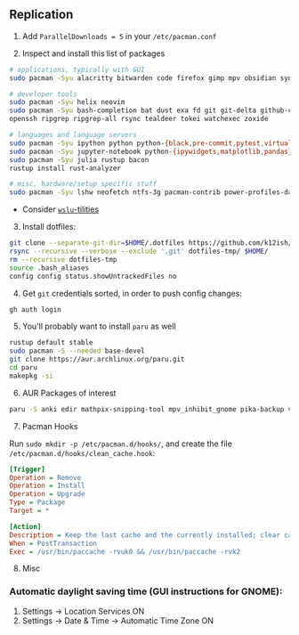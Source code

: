 ## Replication

1. Add `ParallelDownloads = 5` in your `/etc/pacman.conf`   

2. Inspect and install this list of packages

```sh
# applications, typically with GUI
sudo pacman -Syu alacritty bitwarden code firefox gimp mpv obsidian syncthing

# developer tools
sudo pacman -Syu helix neovim
sudo pacman -Syu bash-completion bat dust exa fd git git-delta github-cli just \
openssh ripgrep ripgrep-all rsync tealdeer tokei watchexec zoxide

# languages and language servers
sudo pacman -Syu ipython python python-{black,pre-commit,pytest,virtualenv} pyright
sudo pacman -Syu jupyter-notebook python-{ipywidgets,matplotlib,pandas}
sudo pacman -Syu julia rustup bacon
rustup install rust-analyzer

# misc, hardware/setup specific stuff
sudo pacman -Syu lshw neofetch ntfs-3g pacman-contrib power-profiles-daemon xclip xf86-input-wacom
 ```
- Consider [`wslu`-tilities](https://wslutiliti.es/wslu/install.html)

3. Install dotfiles:

```sh
git clone --separate-git-dir=$HOME/.dotfiles https://github.com/k12ish/dotfiles.git dotfiles-tmp
rsync --recursive --verbose --exclude '.git' dotfiles-tmp/ $HOME/
rm --recursive dotfiles-tmp
source .bash_aliases
config config status.showUntrackedFiles no
```

4. Get `git` credentials sorted, in order to push config changes:

```sh
gh auth login
```

5. You'll probably want to install `paru` as well

```sh
rustup default stable
sudo pacman -S --needed base-devel
git clone https://aur.archlinux.org/paru.git
cd paru
makepkg -si
```

6. AUR Packages of interest

```sh
paru -S anki edir mathpix-snipping-tool mpv_inhibit_gnome pika-backup video-downloader
```

7. Pacman Hooks

Run `sudo mkdir -p /etc/pacman.d/hooks/`, and create the file `/etc/pacman.d/hooks/clean_cache.hook`:

```ini
[Trigger]
Operation = Remove
Operation = Install
Operation = Upgrade
Type = Package
Target = *

[Action]
Description = Keep the last cache and the currently installed; clear cache for unused packages
When = PostTransaction
Exec = /usr/bin/paccache -rvuk0 && /usr/bin/paccache -rvk2
```

8. Misc

### Automatic daylight saving time (GUI instructions for GNOME):

1. Settings -> Location Services ON
2. Settings -> Date & Time -> Automatic Time Zone ON
